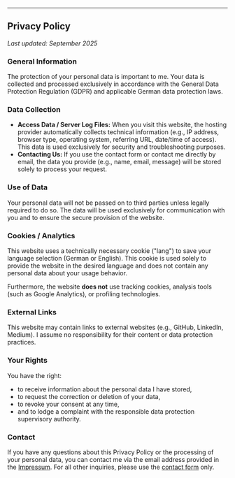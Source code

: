 
---

## Privacy Policy

_Last updated: September 2025_

### General Information
The protection of your personal data is important to me. Your data is collected and processed exclusively in accordance with the General Data Protection Regulation (GDPR) and applicable German data protection laws.

### Data Collection
- **Access Data / Server Log Files:** When you visit this website, the hosting provider automatically collects technical information (e.g., IP address, browser type, operating system, referring URL, date/time of access). This data is used exclusively for security and troubleshooting purposes.
- **Contacting Us:** If you use the contact form or contact me directly by email, the data you provide (e.g., name, email, message) will be stored solely to process your request.

### Use of Data
Your personal data will not be passed on to third parties unless legally required to do so. The data will be used exclusively for communication with you and to ensure the secure provision of the website.

### Cookies / Analytics
This website uses a technically necessary cookie ("lang") to save your language selection (German or English).
This cookie is used solely to provide the website in the desired language and does not contain any personal data
about your usage behavior.  
  
Furthermore, the website **does not** use tracking cookies, analysis tools (such as Google Analytics), or profiling technologies.

### External Links
This website may contain links to external websites (e.g., GitHub, LinkedIn, Medium). I assume no responsibility for their content or data protection practices.

### Your Rights
You have the right:
- to receive information about the personal data I have stored,
- to request the correction or deletion of your data,
- to revoke your consent at any time,
- and to lodge a complaint with the responsible data protection supervisory authority.

### Contact
If you have any questions about this Privacy Policy or the processing of your personal data, you can contact me via the email address provided in the [Impressum](/legal#impressum). For all other inquiries, please use the [contact form](/#contact) only.